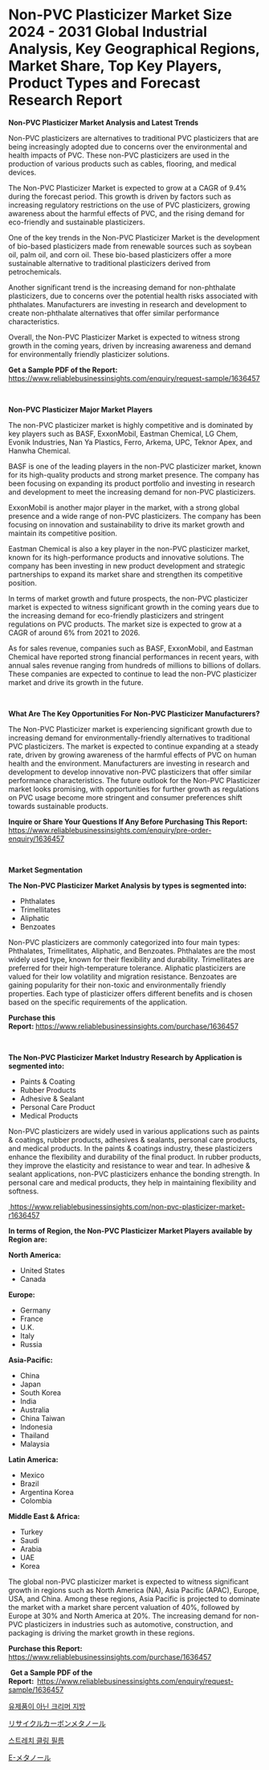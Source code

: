 <p><h1>Non-PVC Plasticizer Market Size 2024 - 2031 Global Industrial Analysis, Key Geographical Regions, Market Share, Top Key Players, Product Types and Forecast Research Report</h1></p><p><strong>Non-PVC Plasticizer Market Analysis and Latest Trends</strong></p>
<p><p>Non-PVC plasticizers are alternatives to traditional PVC plasticizers that are being increasingly adopted due to concerns over the environmental and health impacts of PVC. These non-PVC plasticizers are used in the production of various products such as cables, flooring, and medical devices.</p><p>The Non-PVC Plasticizer Market is expected to grow at a CAGR of 9.4% during the forecast period. This growth is driven by factors such as increasing regulatory restrictions on the use of PVC plasticizers, growing awareness about the harmful effects of PVC, and the rising demand for eco-friendly and sustainable plasticizers.</p><p>One of the key trends in the Non-PVC Plasticizer Market is the development of bio-based plasticizers made from renewable sources such as soybean oil, palm oil, and corn oil. These bio-based plasticizers offer a more sustainable alternative to traditional plasticizers derived from petrochemicals.</p><p>Another significant trend is the increasing demand for non-phthalate plasticizers, due to concerns over the potential health risks associated with phthalates. Manufacturers are investing in research and development to create non-phthalate alternatives that offer similar performance characteristics.</p><p>Overall, the Non-PVC Plasticizer Market is expected to witness strong growth in the coming years, driven by increasing awareness and demand for environmentally friendly plasticizer solutions.</p></p>
<p><strong>Get a Sample PDF of the Report:&nbsp;</strong> <a href="https://www.reliablebusinessinsights.com/enquiry/request-sample/1636457">https://www.reliablebusinessinsights.com/enquiry/request-sample/1636457</a></p>
<p>&nbsp;</p>
<p><strong>Non-PVC Plasticizer Major Market Players</strong></p>
<p><p>The non-PVC plasticizer market is highly competitive and is dominated by key players such as BASF, ExxonMobil, Eastman Chemical, LG Chem, Evonik Industries, Nan Ya Plastics, Ferro, Arkema, UPC, Teknor Apex, and Hanwha Chemical. </p><p>BASF is one of the leading players in the non-PVC plasticizer market, known for its high-quality products and strong market presence. The company has been focusing on expanding its product portfolio and investing in research and development to meet the increasing demand for non-PVC plasticizers. </p><p>ExxonMobil is another major player in the market, with a strong global presence and a wide range of non-PVC plasticizers. The company has been focusing on innovation and sustainability to drive its market growth and maintain its competitive position.</p><p>Eastman Chemical is also a key player in the non-PVC plasticizer market, known for its high-performance products and innovative solutions. The company has been investing in new product development and strategic partnerships to expand its market share and strengthen its competitive position.</p><p>In terms of market growth and future prospects, the non-PVC plasticizer market is expected to witness significant growth in the coming years due to the increasing demand for eco-friendly plasticizers and stringent regulations on PVC products. The market size is expected to grow at a CAGR of around 6% from 2021 to 2026.</p><p>As for sales revenue, companies such as BASF, ExxonMobil, and Eastman Chemical have reported strong financial performances in recent years, with annual sales revenue ranging from hundreds of millions to billions of dollars. These companies are expected to continue to lead the non-PVC plasticizer market and drive its growth in the future.</p></p>
<p>&nbsp;</p>
<p><strong>What Are The Key Opportunities For Non-PVC Plasticizer Manufacturers?</strong></p>
<p><p>The Non-PVC Plasticizer market is experiencing significant growth due to increasing demand for environmentally-friendly alternatives to traditional PVC plasticizers. The market is expected to continue expanding at a steady rate, driven by growing awareness of the harmful effects of PVC on human health and the environment. Manufacturers are investing in research and development to develop innovative non-PVC plasticizers that offer similar performance characteristics. The future outlook for the Non-PVC Plasticizer market looks promising, with opportunities for further growth as regulations on PVC usage become more stringent and consumer preferences shift towards sustainable products.</p></p>
<p><strong>Inquire or Share Your Questions If Any Before Purchasing This Report:</strong> <a href="https://www.reliablebusinessinsights.com/enquiry/pre-order-enquiry/1636457">https://www.reliablebusinessinsights.com/enquiry/pre-order-enquiry/1636457</a></p>
<p>&nbsp;</p>
<p><strong>Market Segmentation</strong></p>
<p><strong>The Non-PVC Plasticizer Market Analysis by types is segmented into:</strong></p>
<p><ul><li>Phthalates</li><li>Trimellitates</li><li>Aliphatic</li><li>Benzoates</li></ul></p>
<p><p>Non-PVC plasticizers are commonly categorized into four main types: Phthalates, Trimellitates, Aliphatic, and Benzoates. Phthalates are the most widely used type, known for their flexibility and durability. Trimellitates are preferred for their high-temperature tolerance. Aliphatic plasticizers are valued for their low volatility and migration resistance. Benzoates are gaining popularity for their non-toxic and environmentally friendly properties. Each type of plasticizer offers different benefits and is chosen based on the specific requirements of the application.</p></p>
<p><strong>Purchase this Report:&nbsp;</strong><a href="https://www.reliablebusinessinsights.com/purchase/1636457">https://www.reliablebusinessinsights.com/purchase/1636457</a></p>
<p>&nbsp;</p>
<p><strong>The Non-PVC Plasticizer Market Industry Research by Application is segmented into:</strong></p>
<p><ul><li>Paints & Coating</li><li>Rubber Products</li><li>Adhesive & Sealant</li><li>Personal Care Product</li><li>Medical Products</li></ul></p>
<p><p>Non-PVC plasticizers are widely used in various applications such as paints & coatings, rubber products, adhesives & sealants, personal care products, and medical products. In the paints & coatings industry, these plasticizers enhance the flexibility and durability of the final product. In rubber products, they improve the elasticity and resistance to wear and tear. In adhesive & sealant applications, non-PVC plasticizers enhance the bonding strength. In personal care and medical products, they help in maintaining flexibility and softness.</p></p>
<p><a href="https://www.reliablebusinessinsights.com/non-pvc-plasticizer-market-r1636457">&nbsp;https://www.reliablebusinessinsights.com/non-pvc-plasticizer-market-r1636457</a></p>
<p><strong>In terms of Region, the Non-PVC Plasticizer Market Players available by Region are:</strong></p>
<p>
    <p> <strong> North America: </strong>
        <ul>
            <li>United States</li>
            <li>Canada</li>
        </ul>
        </p> 
    <p> <strong> Europe: </strong>
        <ul>
            <li>Germany</li>
            <li>France</li>
            <li>U.K.</li>
            <li>Italy</li>
            <li>Russia</li>
        </ul>
        </p> 
    <p> <strong> Asia-Pacific: </strong>
        <ul>
            <li>China</li>
            <li>Japan</li>
            <li>South Korea</li>
            <li>India</li>
            <li>Australia</li>
            <li>China Taiwan</li>
            <li>Indonesia</li>
            <li>Thailand</li>
            <li>Malaysia</li>
        </ul>
        </p> 
    <p> <strong> Latin America: </strong>
        <ul>
            <li>Mexico</li>
            <li>Brazil</li>
            <li>Argentina Korea</li>
            <li>Colombia</li>
        </ul>
        </p> 
    <p> <strong> Middle East & Africa: </strong>
        <ul>
            <li>Turkey</li>
            <li>Saudi</li>
            <li>Arabia</li>
            <li>UAE</li>
            <li>Korea</li>
        </ul>
    </p>
    </p>
<p><p>The global non-PVC plasticizer market is expected to witness significant growth in regions such as North America (NA), Asia Pacific (APAC), Europe, USA, and China. Among these regions, Asia Pacific is projected to dominate the market with a market share percent valuation of 40%, followed by Europe at 30% and North America at 20%. The increasing demand for non-PVC plasticizers in industries such as automotive, construction, and packaging is driving the market growth in these regions.</p></p>
<p><strong>Purchase this Report: </strong><a href="https://www.reliablebusinessinsights.com/purchase/1636457">https://www.reliablebusinessinsights.com/purchase/1636457</a></p>
<p>&nbsp;<strong>Get a Sample PDF of the Report:&nbsp;&nbsp;</strong><a href="https://www.reliablebusinessinsights.com/enquiry/request-sample/1636457">https://www.reliablebusinessinsights.com/enquiry/request-sample/1636457</a></p>
<p><strong></strong></p>
<p><p><a href="https://medium.com/@electat2023/%EB%B9%84%EC%9C%A0%EC%A0%9C%ED%81%AC%EB%A6%BC%EC%A7%80%EB%B0%A9-%EC%8B%9C%EC%9E%A5-%ED%86%B5%EC%B0%B0-%EC%8B%9C%EC%9E%A5-%EB%8F%99%ED%96%A5-%EC%84%B1%EC%9E%A5-2024%EB%85%84%EB%B6%80%ED%84%B0-2031%EB%85%84%EA%B9%8C%EC%A7%80-%EC%98%88%EC%B8%A1%EB%90%9C-%EA%B2%83-f4163272164e">유제품이 아닌 크리머 지방</a></p><p><a href="https://github.com/JoanaNitzsche/Market-Research-Report-List-1/blob/main/309939292350.md">リサイクルカーボンメタノール</a></p><p><a href="https://medium.com/@bartlakin95/%EC%8B%A0%EC%B6%95-%ED%81%B4%EB%A7%81-%ED%95%84%EB%A6%84-%EC%8B%9C%EC%9E%A5-%EC%84%B1%EA%B3%B5%EC%A0%81%EC%9D%B8-%EB%B9%84%EC%A6%88%EB%8B%88%EC%8A%A4-%EC%A0%84%EB%9E%B5%EC%9D%98-%ED%95%B5%EC%8B%AC-2031%EB%85%84%EA%B9%8C%EC%A7%80-%EC%98%88%EC%B8%A1-1a0aaa14c748">스트레치 클링 필름</a></p><p><a href="https://github.com/VernieBarton2023/Market-Research-Report-List-1/blob/main/916696392349.md">E-メタノール</a></p></p>